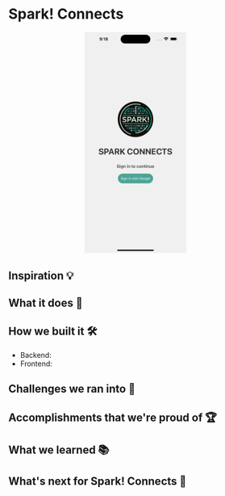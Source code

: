 # Spark! Connects

<div align="center">
<img style="width:40%" src="imgs/simulator_screenshot_1C320FCC-702E-4420-9320-315BADD8CFF0.png" alt="Login">
</div>



## Inspiration 💡

## What it does 🤨

## How we built it 🛠

* Backend:
* Frontend:
        
## Challenges we ran into 🥶

## Accomplishments that we're proud of 🏆

## What we learned 📚

## What's next for Spark! Connects 🔮